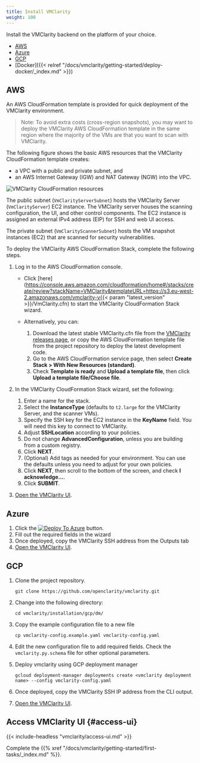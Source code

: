 ```yaml
---
title: Install VMClarity
weight: 100
---
```


Install the VMClarity backend on the platform of your choice.

- [AWS](#aws)
- [Azure](#azure)
- [GCP](#gcp)
- [Docker]({{< relref "/docs/vmclarity/getting-started/deploy-docker/_index.md" >}})

## AWS

An AWS CloudFormation template is provided for quick deployment of the VMClarity environment.

> Note: To avoid extra costs (cross-region snapshots), you may want to deploy the VMClarity AWS CloudFormation template in the same region where the majority of the VMs are that you want to scan with VMClarity.

The following figure shows the basic AWS resources that the VMClarity CloudFormation template creates:

- a VPC with a public and private subnet, and
- an AWS Internet Gateway (IGW) and NAT Gateway (NGW) into the VPC.

![VMClarity CloudFormation resources](vmclarity-cf-basic.svg)

The public subnet (`VmClarityServerSubnet`) hosts the VMClarity Server (`VmClarityServer`) EC2 instance. The VMClarity server houses the scanning configuration, the UI, and other control components. The EC2 instance is assigned an external IPv4 address (EIP) for SSH and web UI access.

The private subnet (`VmClarityScannerSubnet`) hosts the VM snapshot instances (EC2) that are scanned for security vulnerabilities.

To deploy the VMClarity AWS CloudFormation Stack, complete the following steps.

1. Log in to the AWS CloudFormation console.

    - Click [here](https://console.aws.amazon.com/cloudformation/home#/stacks/create/review?stackName=VMClarity&templateURL=https://s3.eu-west-2.amazonaws.com/vmclarity-v{{< param "latest_version" >}}/VmClarity.cfn) to start the VMClarity CloudFormation Stack wizard.
    - Alternatively, you can:

        1. Download the latest stable VMClarity.cfn file from the [VMClarity releases page](https://github.com/openclarity/vmclarity/releases), or copy the AWS CloudFormation template file from the project repository to deploy the latest development code.
        1. Go to the AWS CloudFormation service page, then select **Create Stack > With New Resources (standard)**.
        1. Check **Template is ready** and **Upload a template file**, then click **Upload a template file/Choose file**.

1. In the VMClarity CloudFormation Stack wizard, set the following:

    1. Enter a name for the stack.
    1. Select the **InstanceType** (defaults to `t2.large` for the VMClarity Server, and the scanner VMs).
    1. Specify the SSH key for the EC2 instance in the **KeyName** field. You will need this key to connect to VMClarity.
    1. Adjust **SSHLocation** according to your policies.
    1. Do not change **AdvancedConfiguration**, unless you are building from a custom registry.
    1. Click **NEXT**.
    1. (Optional) Add tags as needed for your environment.  You can use the defaults unless you need to adjust for your own policies.
    1. Click **NEXT**, then scroll to the bottom of the screen, and check **I acknowledge...**.
    1. Click **SUBMIT**.

1. [Open the VMClarity UI](#access-ui).

## Azure

1. Click the [![Deploy To Azure](https://docs.microsoft.com/en-us/azure/templates/media/deploy-to-azure.svg)](https://portal.azure.com/#blade/Microsoft_Azure_CreateUIDef/CustomDeploymentBlade/uri/https%3A%2F%2Fraw.githubusercontent.com%2Fopenclarity%2Fvmclarity%2Fazure_installer%2Finstallation%2Fazure%2Fvmclarity.json/uiFormDefinitionUri/https%3A%2F%2Fraw.githubusercontent.com%2Fopenclarity%2Fvmclarity%2Fazure_installer%2Finstallation%2Fazure%2Fvmclarity-UI.json) button.
2. Fill out the required fields in the wizard
3. Once deployed, copy the VMClarity SSH address from the Outputs tab
1. [Open the VMClarity UI](#access-ui).

## GCP

1. Clone the project repository.

    ```shell
    git clone https://github.com/openclarity/vmclarity.git
    ```

1. Change into the following directory:

    ```shell
    cd vmclarity/installation/gcp/dm/
    ```

1. Copy the example configuration file to a new file

    ```shell
    cp vmclarity-config.example.yaml vmclarity-config.yaml
    ```

1. Edit the new configuration file to add required fields. Check the `vmclarity.py.schema` file for other optional parameters.
1. Deploy vmclarity using GCP deployment manager

   ```shell
   gcloud deployment-manager deployments create <vmclarity deployment name> --config vmclarity-config.yaml
   ```

1. Once deployed, copy the VMClarity SSH IP address from the CLI output.
1. [Open the VMClarity UI](#access-ui).

## Access VMClarity UI {#access-ui}

{{< include-headless "vmclarity/access-ui.md" >}}

Complete the {{% xref "/docs/vmclarity/getting-started/first-tasks/_index.md" %}}.

